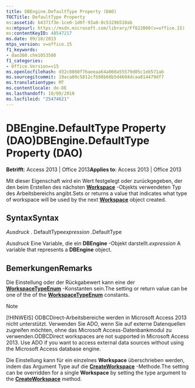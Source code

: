 ```yaml
---
title: DBEngine.DefaultType Property (DAO)
TOCTitle: DefaultType Property
ms:assetid: b4371f3e-1ce0-1d0f-93a8-0c5329b510ab
ms:mtpsurl: https://msdn.microsoft.com/library/Ff822060(v=office.15)
ms:contentKeyID: 48547217
ms.date: 09/18/2015
mtps_version: v=office.15
f1_keywords:
- dao360.chm1053580
f1_categories:
- Office.Version=v15
ms.openlocfilehash: d32c0860f76aeeaa64a060a55579d05c1eb571ab
ms.sourcegitcommit: 19aca09c5812cfb98b68b5d4604dcaa814479df7
ms.translationtype: MT
ms.contentlocale: de-DE
ms.lasthandoff: 10/09/2018
ms.locfileid: "25474621"
---
```

# <a name="dbenginedefaulttype-property-dao"></a><span data-ttu-id="eb435-102">DBEngine.DefaultType Property (DAO)</span><span class="sxs-lookup"><span data-stu-id="eb435-102">DBEngine.DefaultType Property (DAO)</span></span>


<span data-ttu-id="eb435-103">**Betrifft**: Access 2013 | Office 2013</span><span class="sxs-lookup"><span data-stu-id="eb435-103">**Applies to**: Access 2013 | Office 2013</span></span>

<span data-ttu-id="eb435-104">Mit dieser Eigenschaft wird ein Wert festgelegt oder zurückgegeben, der den beim Erstellen des nächsten **[Workspace](workspace-object-dao.md)** -Objekts verwendeten Typ des Arbeitsbereichs angibt.</span><span class="sxs-lookup"><span data-stu-id="eb435-104">Sets or returns a value that indicates what type of workspace will be used by the next **[Workspace](workspace-object-dao.md)** object created.</span></span>

## <a name="syntax"></a><span data-ttu-id="eb435-105">Syntax</span><span class="sxs-lookup"><span data-stu-id="eb435-105">Syntax</span></span>

<span data-ttu-id="eb435-106">*Ausdruck* . DefaultType</span><span class="sxs-lookup"><span data-stu-id="eb435-106">*expression* .DefaultType</span></span>

<span data-ttu-id="eb435-107">*Ausdruck* Eine Variable, die ein **DBEngine** -Objekt darstellt.</span><span class="sxs-lookup"><span data-stu-id="eb435-107">*expression* A variable that represents a **DBEngine** object.</span></span>

## <a name="remarks"></a><span data-ttu-id="eb435-108">Bemerkungen</span><span class="sxs-lookup"><span data-stu-id="eb435-108">Remarks</span></span>

<span data-ttu-id="eb435-109">Die Einstellung oder der Rückgabewert kann eine der **[WorkspaceTypeEnum](workspacetypeenum-enumeration-dao.md)** -Konstanten sein.</span><span class="sxs-lookup"><span data-stu-id="eb435-109">The setting or return value can be one of the of the **[WorkspaceTypeEnum](workspacetypeenum-enumeration-dao.md)** constants.</span></span>


> [!NOTE]
> <P><span data-ttu-id="eb435-p101">[!HINWEIS] ODBCDirect-Arbeitsbereiche werden in Microsoft Access 2013 nicht unterstützt. Verwenden Sie ADO, wenn Sie auf externe Datenquellen zugreifen möchten, ohne das Microsoft Access-Datenbankmodul zu verwenden.</span><span class="sxs-lookup"><span data-stu-id="eb435-p101">ODBCDirect workspaces are not supported in Microsoft Access 2013. Use ADO if you want to access external data sources without using the Microsoft Access database engine.</span></span></P>



<span data-ttu-id="eb435-112">Die Einstellung kann für ein einzelnes **Workspace** überschrieben werden, indem das Argument Type auf die **[CreateWorkspace](dbengine-createworkspace-method-dao.md)** -Methode.</span><span class="sxs-lookup"><span data-stu-id="eb435-112">The setting can be overridden for a single **Workspace** by setting the type argument to the **[CreateWorkspace](dbengine-createworkspace-method-dao.md)** method.</span></span>

